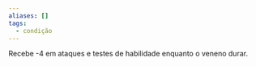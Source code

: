 ```yaml
---
aliases: []
tags:
  - condição
---
```

 
Recebe -4 em ataques e testes de habilidade enquanto o veneno durar.